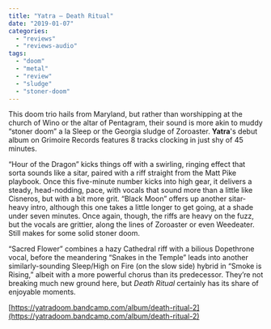 ```yaml
---
title: "Yatra – Death Ritual"
date: "2019-01-07"
categories: 
  - "reviews"
  - "reviews-audio"
tags: 
  - "doom"
  - "metal"
  - "review"
  - "sludge"
  - "stoner-doom"
---
```


This doom trio hails from Maryland, but rather than worshipping at the church of Wino or the altar of Pentagram, their sound is more akin to muddy “stoner doom” a la Sleep or the Georgia sludge of Zoroaster. **Yatra**'s debut album on Grimoire Records features 8 tracks clocking in just shy of 45 minutes.

“Hour of the Dragon” kicks things off with a swirling, ringing effect that sorta sounds like a sitar, paired with a riff straight from the Matt Pike playbook. Once this five-minute number kicks into high gear, it delivers a steady, head-nodding, pace, with vocals that sound more than a little like Cisneros, but with a bit more grit. “Black Moon” offers up another sitar-heavy intro, although this one takes a little longer to get going, at a shade under seven minutes. Once again, though, the riffs are heavy on the fuzz, but the vocals are grittier, along the lines of Zoroaster or even Weedeater. Still makes for some solid stoner doom.

“Sacred Flower” combines a hazy Cathedral riff with a bilious Dopethrone vocal, before the meandering “Snakes in the Temple” leads into another similarly-sounding Sleep/High on Fire (on the slow side) hybrid in “Smoke is Rising,” albeit with a more powerful chorus than its predecessor. They’re not breaking much new ground here, but _Death Ritual_ certainly has its share of enjoyable moments.

[https://yatradoom.bandcamp.com/album/death-ritual-2](https://yatradoom.bandcamp.com/album/death-ritual-2)

